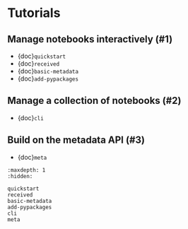 # Tutorials

## Manage notebooks interactively (#1)

- {doc}`quickstart`
- {doc}`received`
- {doc}`basic-metadata`
- {doc}`add-pypackages`

## Manage a collection of notebooks (#2)

- {doc}`cli`

## Build on the metadata API (#3)

- {doc}`meta`

```{toctree}
:maxdepth: 1
:hidden:

quickstart
received
basic-metadata
add-pypackages
cli
meta
```
